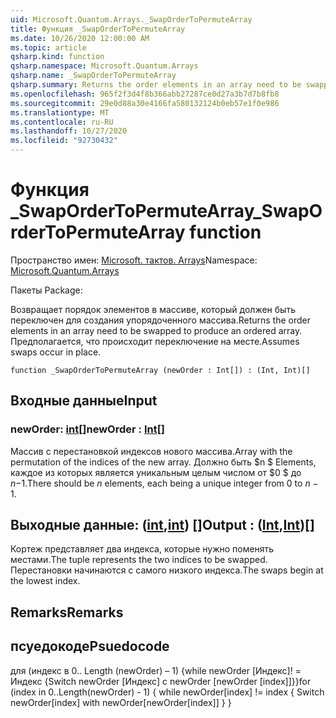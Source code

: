 ```yaml
---
uid: Microsoft.Quantum.Arrays._SwapOrderToPermuteArray
title: Функция _SwapOrderToPermuteArray
ms.date: 10/26/2020 12:00:00 AM
ms.topic: article
qsharp.kind: function
qsharp.namespace: Microsoft.Quantum.Arrays
qsharp.name: _SwapOrderToPermuteArray
qsharp.summary: Returns the order elements in an array need to be swapped to produce an ordered array. Assumes swaps occur in place.
ms.openlocfilehash: 965f2f3d4f8b366abb27287ce0d27a3b7d7b8fb8
ms.sourcegitcommit: 29e0d88a30e4166fa580132124b0eb57e1f0e986
ms.translationtype: MT
ms.contentlocale: ru-RU
ms.lasthandoff: 10/27/2020
ms.locfileid: "92730432"
---
```

# <a name="_swapordertopermutearray-function"></a><span data-ttu-id="aed25-102">Функция _SwapOrderToPermuteArray</span><span class="sxs-lookup"><span data-stu-id="aed25-102">_SwapOrderToPermuteArray function</span></span>

<span data-ttu-id="aed25-103">Пространство имен: [Microsoft. тактов. Arrays](xref:Microsoft.Quantum.Arrays)</span><span class="sxs-lookup"><span data-stu-id="aed25-103">Namespace: [Microsoft.Quantum.Arrays](xref:Microsoft.Quantum.Arrays)</span></span>

<span data-ttu-id="aed25-104">Пакеты [](https://nuget.org/packages/)</span><span class="sxs-lookup"><span data-stu-id="aed25-104">Package: [](https://nuget.org/packages/)</span></span>


<span data-ttu-id="aed25-105">Возвращает порядок элементов в массиве, который должен быть переключен для создания упорядоченного массива.</span><span class="sxs-lookup"><span data-stu-id="aed25-105">Returns the order elements in an array need to be swapped to produce an ordered array.</span></span>
<span data-ttu-id="aed25-106">Предполагается, что происходит переключение на месте.</span><span class="sxs-lookup"><span data-stu-id="aed25-106">Assumes swaps occur in place.</span></span>

```qsharp
function _SwapOrderToPermuteArray (newOrder : Int[]) : (Int, Int)[]
```


## <a name="input"></a><span data-ttu-id="aed25-107">Входные данные</span><span class="sxs-lookup"><span data-stu-id="aed25-107">Input</span></span>

### <a name="neworder--int"></a><span data-ttu-id="aed25-108">newOrder: [int](xref:microsoft.quantum.lang-ref.int)[]</span><span class="sxs-lookup"><span data-stu-id="aed25-108">newOrder : [Int](xref:microsoft.quantum.lang-ref.int)[]</span></span>

<span data-ttu-id="aed25-109">Массив с перестановкой индексов нового массива.</span><span class="sxs-lookup"><span data-stu-id="aed25-109">Array with the permutation of the indices of the new array.</span></span> <span data-ttu-id="aed25-110">Должно быть $n $ Elements, каждое из которых является уникальным целым числом от $0 $ до $n-$1.</span><span class="sxs-lookup"><span data-stu-id="aed25-110">There should be $n$ elements, each being a unique integer from $0$ to $n-1$.</span></span>



## <a name="output--intint"></a><span data-ttu-id="aed25-111">Выходные данные: ([int](xref:microsoft.quantum.lang-ref.int),[int](xref:microsoft.quantum.lang-ref.int)) []</span><span class="sxs-lookup"><span data-stu-id="aed25-111">Output : ([Int](xref:microsoft.quantum.lang-ref.int),[Int](xref:microsoft.quantum.lang-ref.int))[]</span></span>

<span data-ttu-id="aed25-112">Кортеж представляет два индекса, которые нужно поменять местами.</span><span class="sxs-lookup"><span data-stu-id="aed25-112">The tuple represents the two indices to be swapped.</span></span> <span data-ttu-id="aed25-113">Перестановки начинаются с самого низкого индекса.</span><span class="sxs-lookup"><span data-stu-id="aed25-113">The swaps begin at the lowest index.</span></span>

## <a name="remarks"></a><span data-ttu-id="aed25-114">Remarks</span><span class="sxs-lookup"><span data-stu-id="aed25-114">Remarks</span></span>

## <a name="psuedocode"></a><span data-ttu-id="aed25-115">псуедокоде</span><span class="sxs-lookup"><span data-stu-id="aed25-115">Psuedocode</span></span>

<span data-ttu-id="aed25-116">для (индекс в 0.. Length (newOrder) – 1) {while newOrder [Индекс]! = Индекс {Switch newOrder [Индекс] с newOrder [newOrder [index]]}}</span><span class="sxs-lookup"><span data-stu-id="aed25-116">for (index in 0..Length(newOrder) - 1) { while newOrder[index] != index { Switch newOrder[index] with newOrder[newOrder[index]] } }</span></span>